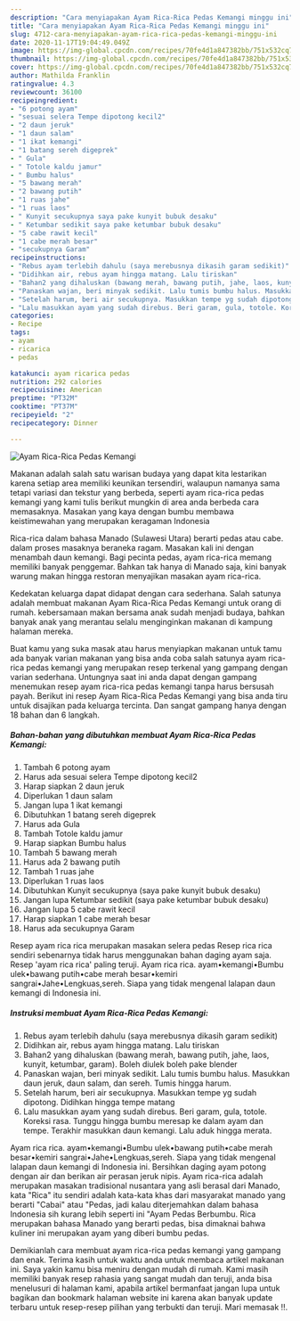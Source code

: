 ```yaml
---
description: "Cara menyiapakan Ayam Rica-Rica Pedas Kemangi minggu ini"
title: "Cara menyiapakan Ayam Rica-Rica Pedas Kemangi minggu ini"
slug: 4712-cara-menyiapakan-ayam-rica-rica-pedas-kemangi-minggu-ini
date: 2020-11-17T19:04:49.049Z
image: https://img-global.cpcdn.com/recipes/70fe4d1a847382bb/751x532cq70/ayam-rica-rica-pedas-kemangi-foto-resep-utama.jpg
thumbnail: https://img-global.cpcdn.com/recipes/70fe4d1a847382bb/751x532cq70/ayam-rica-rica-pedas-kemangi-foto-resep-utama.jpg
cover: https://img-global.cpcdn.com/recipes/70fe4d1a847382bb/751x532cq70/ayam-rica-rica-pedas-kemangi-foto-resep-utama.jpg
author: Mathilda Franklin
ratingvalue: 4.3
reviewcount: 36100
recipeingredient:
- "6 potong ayam"
- "sesuai selera Tempe dipotong kecil2"
- "2 daun jeruk"
- "1 daun salam"
- "1 ikat kemangi"
- "1 batang sereh digeprek"
- " Gula"
- " Totole kaldu jamur"
- " Bumbu halus"
- "5 bawang merah"
- "2 bawang putih"
- "1 ruas jahe"
- "1 ruas laos"
- " Kunyit secukupnya saya pake kunyit bubuk desaku"
- " Ketumbar sedikit saya pake ketumbar bubuk desaku"
- "5 cabe rawit kecil"
- "1 cabe merah besar"
- "secukupnya Garam"
recipeinstructions:
- "Rebus ayam terlebih dahulu (saya merebusnya dikasih garam sedikit)"
- "Didihkan air, rebus ayam hingga matang. Lalu tiriskan"
- "Bahan2 yang dihaluskan (bawang merah, bawang putih, jahe, laos, kunyit, ketumbar, garam). Boleh diulek boleh pake blender"
- "Panaskan wajan, beri minyak sedikit. Lalu tumis bumbu halus. Masukkan daun jeruk, daun salam, dan sereh. Tumis hingga harum."
- "Setelah harum, beri air secukupnya. Masukkan tempe yg sudah dipotong. Didihkan hingga tempe matang"
- "Lalu masukkan ayam yang sudah direbus. Beri garam, gula, totole. Koreksi rasa. Tunggu hingga bumbu meresap ke dalam ayam dan tempe. Terakhir masukkan daun kemangi. Lalu aduk hingga merata."
categories:
- Recipe
tags:
- ayam
- ricarica
- pedas

katakunci: ayam ricarica pedas 
nutrition: 292 calories
recipecuisine: American
preptime: "PT32M"
cooktime: "PT37M"
recipeyield: "2"
recipecategory: Dinner

---
```



![Ayam Rica-Rica Pedas Kemangi](https://img-global.cpcdn.com/recipes/70fe4d1a847382bb/751x532cq70/ayam-rica-rica-pedas-kemangi-foto-resep-utama.jpg)

Makanan adalah salah satu warisan budaya yang dapat kita lestarikan karena setiap area memiliki keunikan tersendiri, walaupun namanya sama tetapi variasi dan tekstur yang berbeda, seperti ayam rica-rica pedas kemangi yang kami tulis berikut mungkin di area anda berbeda cara memasaknya. Masakan yang kaya dengan bumbu membawa keistimewahan yang merupakan keragaman Indonesia

Rica-rica dalam bahasa Manado (Sulawesi Utara) berarti pedas atau cabe. dalam proses masaknya beraneka ragam. Masakan kali ini dengan menambah daun kemangi. Bagi pecinta pedas, ayam rica-rica memang memiliki banyak penggemar. Bahkan tak hanya di Manado saja, kini banyak warung makan hingga restoran menyajikan masakan ayam rica-rica.

Kedekatan keluarga dapat didapat dengan cara sederhana. Salah satunya adalah membuat makanan Ayam Rica-Rica Pedas Kemangi untuk orang di rumah. kebersamaan makan bersama anak sudah menjadi budaya, bahkan banyak anak yang merantau selalu menginginkan makanan di kampung halaman mereka.

Buat kamu yang suka masak atau harus menyiapkan makanan untuk tamu ada banyak varian makanan yang bisa anda coba salah satunya ayam rica-rica pedas kemangi yang merupakan resep terkenal yang gampang dengan varian sederhana. Untungnya saat ini anda dapat dengan gampang menemukan resep ayam rica-rica pedas kemangi tanpa harus bersusah payah.
Berikut ini resep Ayam Rica-Rica Pedas Kemangi yang bisa anda tiru untuk disajikan pada keluarga tercinta. Dan sangat gampang hanya dengan 18 bahan dan 6 langkah.


<!--inarticleads1-->

##### Bahan-bahan yang dibutuhkan membuat Ayam Rica-Rica Pedas Kemangi:

1. Tambah 6 potong ayam
1. Harus ada sesuai selera Tempe dipotong kecil2
1. Harap siapkan 2 daun jeruk
1. Diperlukan 1 daun salam
1. Jangan lupa 1 ikat kemangi
1. Dibutuhkan 1 batang sereh digeprek
1. Harus ada  Gula
1. Tambah  Totole kaldu jamur
1. Harap siapkan  Bumbu halus
1. Tambah 5 bawang merah
1. Harus ada 2 bawang putih
1. Tambah 1 ruas jahe
1. Diperlukan 1 ruas laos
1. Dibutuhkan  Kunyit secukupnya (saya pake kunyit bubuk desaku)
1. Jangan lupa  Ketumbar sedikit (saya pake ketumbar bubuk desaku)
1. Jangan lupa 5 cabe rawit kecil
1. Harap siapkan 1 cabe merah besar
1. Harus ada secukupnya Garam


Resep ayam rica rica merupakan masakan selera pedas Resep rica rica sendiri sebenarnya tidak harus menggunakan bahan daging ayam saja. Resep &#39;ayam rica rica&#39; paling teruji. Ayam rica rica. ayam•kemangi•Bumbu ulek•bawang putih•cabe merah besar•kemiri sangrai•Jahe•Lengkuas,sereh. Siapa yang tidak mengenal lalapan daun kemangi di Indonesia ini. 

<!--inarticleads2-->

##### Instruksi membuat  Ayam Rica-Rica Pedas Kemangi:

1. Rebus ayam terlebih dahulu (saya merebusnya dikasih garam sedikit)
1. Didihkan air, rebus ayam hingga matang. Lalu tiriskan
1. Bahan2 yang dihaluskan (bawang merah, bawang putih, jahe, laos, kunyit, ketumbar, garam). Boleh diulek boleh pake blender
1. Panaskan wajan, beri minyak sedikit. Lalu tumis bumbu halus. Masukkan daun jeruk, daun salam, dan sereh. Tumis hingga harum.
1. Setelah harum, beri air secukupnya. Masukkan tempe yg sudah dipotong. Didihkan hingga tempe matang
1. Lalu masukkan ayam yang sudah direbus. Beri garam, gula, totole. Koreksi rasa. Tunggu hingga bumbu meresap ke dalam ayam dan tempe. Terakhir masukkan daun kemangi. Lalu aduk hingga merata.


Ayam rica rica. ayam•kemangi•Bumbu ulek•bawang putih•cabe merah besar•kemiri sangrai•Jahe•Lengkuas,sereh. Siapa yang tidak mengenal lalapan daun kemangi di Indonesia ini. Bersihkan daging ayam potong dengan air dan berikan air perasan jeruk nipis. Ayam rica-rica adalah merupakan masakan tradisional nusantara yang asli berasal dari Manado, kata &#34;Rica&#34; itu sendiri adalah kata-kata khas dari masyarakat manado yang berarti &#34;Cabai&#34; atau &#34;Pedas, jadi kalau diterjemahkan dalam bahasa Indonesia sih kurang lebih seperti ini &#34;Ayam Pedas Berbumbu. Rica merupakan bahasa Manado yang berarti pedas, bisa dimaknai bahwa kuliner ini merupakan ayam yang diberi bumbu pedas. 

Demikianlah cara membuat ayam rica-rica pedas kemangi yang gampang dan enak. Terima kasih untuk waktu anda untuk membaca artikel makanan ini. Saya yakin kamu bisa meniru dengan mudah di rumah. Kami masih memiliki banyak resep rahasia yang sangat mudah dan teruji, anda bisa menelusuri di halaman kami, apabila artikel bermanfaat jangan lupa untuk bagikan dan bookmark halaman website ini karena akan banyak update terbaru untuk resep-resep pilihan yang terbukti dan teruji. Mari memasak !!. 
